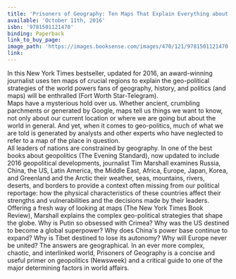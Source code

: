 ```yaml
---
title: 'Prisoners of Geography: Ten Maps That Explain Everything about the World'
available: 'October 11th, 2016'
isbn: '9781501121470'
binding: Paperback
link_to_buy_page:
image_path: 'https://images.booksense.com/images/470/121/9781501121470.jpg'
link:
---
```



In this New York Times bestseller, updated for 2016, an award-winning journalist uses ten maps of crucial regions to explain the geo-political strategies of the world powers fans of geography, history, and politics (and maps) will be enthralled (Fort Worth Star-Telegram).&nbsp;
<br>Maps have a mysterious hold over us. Whether ancient, crumbling parchments or generated by Google, maps tell us things we want to know, not only about our current location or where we are going but about the world in general. And yet, when it comes to geo-politics, much of what we are told is generated by analysts and other experts who have neglected to refer to a map of the place in question.&nbsp;
<br>All leaders of nations are constrained by geography. In one of the best books about geopolitics (The Evening Standard), now updated to include 2016 geopolitical developments, journalist Tim Marshall examines Russia, China, the US, Latin America, the Middle East, Africa, Europe, Japan, Korea, and Greenland and the Arctic their weather, seas, mountains, rivers, deserts, and borders to provide a context often missing from our political reportage: how the physical characteristics of these countries affect their strengths and vulnerabilities and the decisions made by their leaders.&nbsp;
<br>Offering a fresh way of looking at maps (The New York Times Book Review), Marshall explains the complex geo-political strategies that shape the globe. Why is Putin so obsessed with Crimea? Why was the US destined to become a global superpower? Why does China's power base continue to expand? Why is Tibet destined to lose its autonomy? Why will Europe never be united? The answers are geographical. In an ever more complex, chaotic, and interlinked world, Prisoners of Geography is a concise and useful primer on geopolitics (Newsweek) and a critical guide to one of the major determining factors in world affairs.